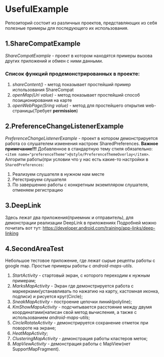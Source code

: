 # UsefulExample
Репозиторий состоит из различных проектов, представляющих из себя полезные примеры для последующего их использования.   

## 1.ShareCompatExample
*ShareCompatExample* - проект в котором находятся примеры вызова других приложений и обмен с ними данными.

### Список функций продемонстрированных в проекте:
1. *shareContent()* - метод показывает простейший пример использования ShareCompat
2. *openMap(Uri value)* - метод показывает простейший способ позиционирования на карте
3. *openWebPage(Sring value)* - метод для простейшего открытия web-страницы(Требует **permission**)

## 2.PreferenceChangeListenerExample
*PreferenceChangeListenerExample* - проект в котором демонстрируется работа со слушателем изменения настроек SharedPreferences. **Важное примечание!!!** Добавленное в стандартную тему стиля обязательно: `<item name="preferenceTheme">@style/PreferenceThemeOverlay</item>`. Алгоритм работы(при условии что у нас есть какие-то настройки в `SharedPreferences`:
1. Реализуем слушателя в нужном нам месте
2. Регестрируем слушателя
3. По завершению работы с конкретным экземпляром слушателя, отменяем регистрацию   
   
     
 ## 3.DeepLink   
 Здесь лежат два приложения(приемник и отправитель), для демонстрации реализации DeepLink в приложениях
 Подробней можно почитать вот тут: https://developer.android.com/training/app-links/deep-linking   
     
 ## 4.SecondAreaTest   
 Небольшое тестовое приложение, где лежат сырые рецепты работы с google map. Простые примеры работы с *android-maps-utils*.
 1. *StartActivity* - стартовый экран, с которого переходим к нужным примерам;   
 2. *MarksMapActivity* - Экран где демонстрируется работа с маркерками(устанавливать по нажатию на карту, кастомная иконка, подписи) и рисуется круг(Circle);   
 3. *SneakMapActivity* - построение цепочки линий(polyline);   
 4. *KmShowMapsActivity* - подсчитывается расстояние между двумя координатами(написан свой метод вычисления, а также с использованием *android-maps-utils*;   
 5. *CircleRotateActivity* - демонстрируется сохранение отметок при повороте на экране;   
 6. *HeatMapActivity*;   
 7. *ClusteringMapActivity* - демонстрация работы кластеров меток;   
 8. *MapViewActivity* - демонстрация работы с MapView(нет SupportMapFragment).
